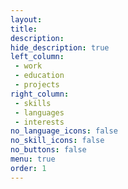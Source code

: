 ```yaml
---
layout: 
title: 
description: 
hide_description: true
left_column:
 - work
 - education
 - projects
right_column:
 - skills
 - languages
 - interests
no_language_icons: false
no_skill_icons: false
no_buttons: false
menu: true
order: 1
---
```

